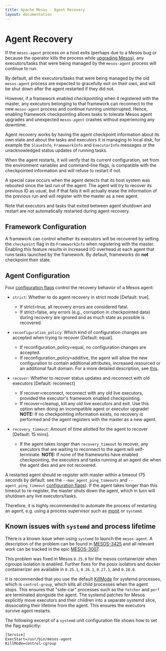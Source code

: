 ```yaml
---
title: Apache Mesos - Agent Recovery
layout: documentation
---
```


# Agent Recovery

If the `mesos-agent` process on a host exits (perhaps due to a Mesos bug or
because the operator kills the process while [upgrading Mesos](upgrades.md)),
any executors/tasks that were being managed by the `mesos-agent` process will
continue to run.

By default, all the executors/tasks that were being managed by the old
`mesos-agent` process are expected to gracefully exit on their own, and
will be shut down after the agent restarted if they did not.

However, if a framework enabled  _checkpointing_ when it registered with the
master, any executors belonging to that framework can reconnect to the new
`mesos-agent` process and continue running uninterrupted. Hence, enabling
framework checkpointing allows tasks to tolerate Mesos agent upgrades and
unexpected `mesos-agent` crashes without experiencing any downtime.

Agent recovery works by having the agent checkpoint information about its own
state and about the tasks and executors it is managing to local disk, for
example the `SlaveInfo`, `FrameworkInfo` and `ExecutorInfo` messages or the
unacknowledged status updates of running tasks.

When the agent restarts, it will verify that its current configuration, set
from the environment variables and command-line flags, is compatible with the
checkpointed information and will refuse to restart if not.

A special case occurs when the agent detects that its host system was rebooted
since the last run of the agent: The agent will try to recover its previous ID
as usual, but if that fails it will actually erase the information of the
previous run and will register with the master as a new agent.

Note that executors and tasks that exited between agent shutdown and restart
are not automatically restarted during agent recovery.

## Framework Configuration

A framework can control whether its executors will be recovered by setting
the `checkpoint` flag in its `FrameworkInfo` when registering with the master.
Enabling this feature results in increased I/O overhead at each agent that runs
tasks launched by the framework. By default, frameworks do **not** checkpoint
their state.

## Agent Configuration

Four [configuration flags](configuration/agent.md) control the recovery
behavior of a Mesos agent:

* `strict`: Whether to do agent recovery in strict mode [Default: true].
    - If strict=true, all recovery errors are considered fatal.
    - If strict=false, any errors (e.g., corruption in checkpointed data) during
      recovery are ignored and as much state as possible is recovered.

* `reconfiguration_policy`: Which kind of configuration changes are accepted
  when trying to recover [Default: equal].
    - If reconfiguration_policy=equal, no configuration changes are accepted.
    - If reconfiguration_policy=additive, the agent will allow the new
      configuration to contain additional attributes, increased resourced or an
      additional fault domain. For a more detailed description, see
      [this](https://git-wip-us.apache.org/repos/asf?p=mesos.git;a=blob;f=src/slave/compatibility.hpp;h=78b421a01abe5d2178c93832577577a7ba282b38;hb=HEAD#l37).

* `recover`: Whether to recover status updates and reconnect with old
  executors [Default: reconnect]
    - If recover=reconnect, reconnect with any old live executors, provided
      the executor's framework enabled checkpointing.
    - If recover=cleanup, kill any old live executors and exit. Use this
      option when doing an incompatible agent or executor upgrade!
      **NOTE:** If no checkpointing information exists, no recovery is performed
      and the agent registers with the master as a new agent.

* `recovery_timeout`: Amount of time allotted for the agent to
  recover [Default: 15 mins].
    - If the agent takes longer than `recovery_timeout` to recover, any
      executors that are waiting to reconnect to the agent will self-terminate.
      **NOTE:** If none of the frameworks have enabled checkpointing, the
      executors and tasks running at an agent die when the agent dies and are
      not recovered.

A restarted agent should re-register with master within a timeout (75 seconds
by default: see the `--max_agent_ping_timeouts` and `--agent_ping_timeout`
[configuration flags](configuration.md)). If the agent takes longer than this
timeout to re-register, the master shuts down the agent, which in turn will
shutdown any live executors/tasks.

Therefore, it is highly recommended to automate the process of restarting an
agent, e.g. using a process supervisor such as [monit](http://mmonit.com/monit/)
or `systemd`.

## Known issues with `systemd` and process lifetime

There is a known issue when using `systemd` to launch the `mesos-agent`. A
description of the problem can be found in [MESOS-3425](https://issues.apache.org/jira/browse/MESOS-3425)
and all relevant work can be tracked in the epic [MESOS-3007](https://issues.apache.org/jira/browse/MESOS-3007).

This problem was fixed in Mesos `0.25.0` for the mesos containerizer when
cgroups isolation is enabled. Further fixes for the posix isolators and docker
containerizer are available in `0.25.1`, `0.26.1`, `0.27.1`, and `0.28.0`.

It is recommended that you use the default [KillMode](http://www.freedesktop.org/software/systemd/man/systemd.kill.html)
for systemd processes, which is `control-group`, which kills all child processes
when the agent stops. This ensures that "side-car" processes such as the
`fetcher` and `perf` are terminated alongside the agent.
The systemd patches for Mesos explicitly move executors and their children into
a separate systemd slice, dissociating their lifetime from the agent. This
ensures the executors survive agent restarts.

The following excerpt of a `systemd` unit configuration file shows how to set
the flag explicitly:

```
[Service]
ExecStart=/usr/bin/mesos-agent
KillMode=control-cgroup
```
